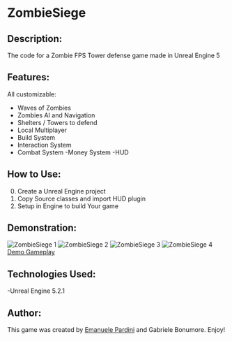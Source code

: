 # ZombieSiege

## Description:
The code for a Zombie FPS Tower defense game made in Unreal Engine 5

## Features:
All customizable:

- Waves of Zombies
- Zombies AI and Navigation
- Shelters / Towers to defend
- Local Multiplayer
- Build System
- Interaction System 
- Combat System
  -Money System
  -HUD
  
## How to Use:
0. Create a Unreal Engine project
1. Copy Source classes and import HUD plugin
2. Setup in Engine to build Your game

## Demonstration:
![ZombieSiege 1](shot1.png)
![ZombieSiege 2](shot2.png)
![ZombieSiege 3](shot3.png)
![ZombieSiege 4](shot4.png)
 [Demo Gameplay](https://www.youtube.com/watch?v=c8rI5ttjNSc)

## Technologies Used:
-Unreal Engine 5.2.1

## Author:

This game was created by [Emanuele Pardini](http://emanuelepardini.altervista.org/) and Gabriele Bonumore.
Enjoy!
